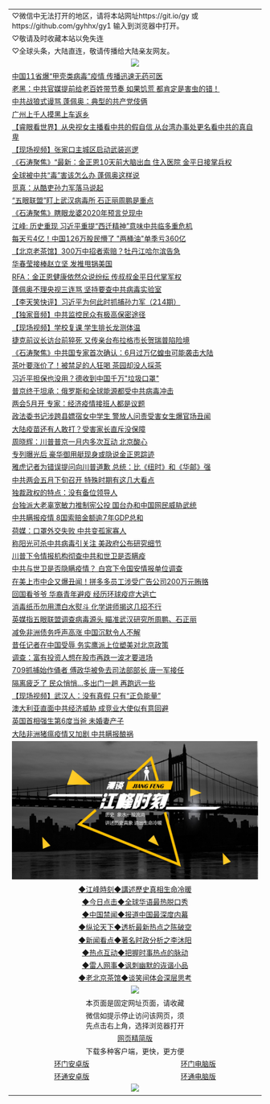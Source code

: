  <table>
 
<tr>
<td colspan="2" align=left>
♡微信中无法打开的地区，请将本站网址https://git.io/gy 或 https://github.com/gyhhx/gy1 输入到浏览器中打开。 
 </td>
</tr>
 <tr>
 <td colspan="2" align=left>
♡敬请及时收藏本站以免失连
 </td>
   <tr>
<td colspan="2" align=left>
♡全球头条，大陆直连，敬请传播给大陆亲友网友。
 </td>
</tr>
 
 <tr>
    <td colspan="2" align=center><img src="https://cdn.jsdelivr.net/gh/gyoupiodf/im1/%E7%BD%91%E9%97%A8%E6%96%B0%E9%97%BB1.jpg"></td>
 </tr>
<tr><td colspan="2" align="left"><a href="https://img.xsurf.surf/?name=c1164170&key=wdcctzyyncblgvet&from=gy">中国11省爆“甲壳类病毒”疫情 传播迅速无药可医</a></td></tr>
<tr><td colspan="2" align="left"><a href="https://img.xsurf.surf/?name=c1164155&key=wdcctzyyncblgvet&from=gy">老黑：中共官媒提前给老百姓带节奏 如果饥荒 都肯定是害虫的错！</a></td></tr>
<tr><td colspan="2" align="left"><a href="https://img.xsurf.surf/?name=c1164133&key=wdcctzyyncblgvet&from=gy">中共战狼式谩骂 蓬佩奥：典型的共产党伎俩</a></td></tr>
<tr><td colspan="2" align="left"><a href="https://img.xsurf.surf/?name=c1164223&key=wdcctzyyncblgvet&from=gy">广州上千人摸黑上车返乡</a></td></tr>
<tr><td colspan="2" align="left"><a href="https://img.xsurf.surf/?name=c1164137&key=wdcctzyyncblgvet&from=gy">【睿眼看世界】从央视女主播看中共的假自信 从台湾办事处更名看中共的真自卑</a></td></tr>
<tr><td colspan="2" align="left"><a href="https://img.xsurf.surf/?name=c1164235&key=wdcctzyyncblgvet&from=gy">【现场视频】张家口主城区启动武装巡逻</a></td></tr>
<tr><td colspan="2" align="left"><a href="https://img.xsurf.surf/?name=c1164156&key=wdcctzyyncblgvet&from=gy">《石涛聚焦》“最新：金正恩10天前大脑出血 住入医院 金平日接掌兵权</a></td></tr>
<tr><td colspan="2" align="left"><a href="https://img.xsurf.surf/?name=c1164206&key=wdcctzyyncblgvet&from=gy">全球被中共“毒”害该怎么办 蓬佩奥这样说</a></td></tr>
<tr><td colspan="2" align="left"><a href="https://img.xsurf.surf/?name=c1164210&key=wdcctzyyncblgvet&from=gy">觅真：从酷吏孙力军落马说起</a></td></tr>
<tr><td colspan="2" align="left"><a href="https://img.xsurf.surf/?name=c1164236&key=wdcctzyyncblgvet&from=gy">“五眼联盟”盯上武汉病毒所 石正丽周鹏是重点</a></td></tr>
<tr><td colspan="2" align="left"><a href="https://img.xsurf.surf/?name=c1164171&key=wdcctzyyncblgvet&from=gy">《石涛聚焦》瞎眼龙婆2020年预言兑现中</a></td></tr>
<tr><td colspan="2" align="left"><a href="https://img.xsurf.surf/?name=c1164203&key=wdcctzyyncblgvet&from=gy">江峰: 历史重现 习近平重提“西迁精神”意味中共临多重危机</a></td></tr>
<tr><td colspan="2" align="left"><a href="https://img.xsurf.surf/?name=c1164228&key=wdcctzyyncblgvet&from=gy">每天亏4亿！中国126万股民懵了 &quot;两桶油&quot;单季亏360亿</a></td></tr>
<tr><td colspan="2" align="left"><a href="https://img.xsurf.surf/?name=c1164136&key=wdcctzyyncblgvet&from=gy">【北京老茶馆】300万中招者索赔？牡丹江哈尔滨告急</a></td></tr>
<tr><td colspan="2" align="left"><a href="https://img.xsurf.surf/?name=c1164169&key=wdcctzyyncblgvet&from=gy">华春莹接棒赵立坚 发推甩锅美国</a></td></tr>
<tr><td colspan="2" align="left"><a href="https://img.xsurf.surf/?name=c1164182&key=wdcctzyyncblgvet&from=gy">RFA：金正恩健康依然众说纷纭 传叔叔金平日代掌军权</a></td></tr>
<tr><td colspan="2" align="left"><a href="https://img.xsurf.surf/?name=c1164240&key=wdcctzyyncblgvet&from=gy">蓬佩奥不理央视三连骂 坚持要查中共病毒实验室</a></td></tr>
<tr><td colspan="2" align="left"><a href="https://img.xsurf.surf/?name=c1164191&key=wdcctzyyncblgvet&from=gy">【李天笑快评】习近平为何此时抓捕孙力军（214期）</a></td></tr>
<tr><td colspan="2" align="left"><a href="https://img.xsurf.surf/?name=c1164205&key=wdcctzyyncblgvet&from=gy">【独家音频】中共监控民众有极高保密途径</a></td></tr>
<tr><td colspan="2" align="left"><a href="https://img.xsurf.surf/?name=c1164207&key=wdcctzyyncblgvet&from=gy">【现场视频】学校复课 学生排长龙测体温</a></td></tr>
<tr><td colspan="2" align="left"><a href="https://img.xsurf.surf/?name=c1164222&key=wdcctzyyncblgvet&from=gy">捷克前议长访台前猝死 又传亲台布拉格市长贺瑞普陷险境</a></td></tr>
<tr><td colspan="2" align="left"><a href="https://img.xsurf.surf/?name=c1164211&key=wdcctzyyncblgvet&from=gy">《石涛聚焦》中共国专家首次确认：6月过万亿蝗虫可能袭击大陆</a></td></tr>
<tr><td colspan="2" align="left"><a href="https://img.xsurf.surf/?name=c1164142&key=wdcctzyyncblgvet&from=gy">茶叶要涨价了！被禁足的人狂喝 茶园却没人採茶</a></td></tr>
<tr><td colspan="2" align="left"><a href="https://img.xsurf.surf/?name=c1164243&key=wdcctzyyncblgvet&from=gy">习近平担保也没用？德收到中国千万&quot;垃圾口罩&quot;</a></td></tr>
<tr><td colspan="2" align="left"><a href="https://img.xsurf.surf/?name=c1164238&key=wdcctzyyncblgvet&from=gy">普京终于坦承：俄罗斯和全球能源都受中共病毒冲击</a></td></tr>
<tr><td colspan="2" align="left"><a href="https://img.xsurf.surf/?name=c1164154&key=wdcctzyyncblgvet&from=gy">两会5月开 专家：经济疫情接班人都是议题</a></td></tr>
<tr><td colspan="2" align="left"><a href="https://img.xsurf.surf/?name=c1164198&key=wdcctzyyncblgvet&from=gy">政法委书记涉跨县嫖宿女中学生 警放人问责受害女生爆官场丑闻</a></td></tr>
<tr><td colspan="2" align="left"><a href="https://img.xsurf.surf/?name=c1164225&key=wdcctzyyncblgvet&from=gy">大陆疫苗还有人敢打？受害家长直斥没保障</a></td></tr>
<tr><td colspan="2" align="left"><a href="https://img.xsurf.surf/?name=c1164168&key=wdcctzyyncblgvet&from=gy">周晓辉：川普普京一月内多次互动 北京酸心</a></td></tr>
<tr><td colspan="2" align="left"><a href="https://img.xsurf.surf/?name=c1164178&key=wdcctzyyncblgvet&from=gy">专列曝光后 豪华御用艇现身或隐说金正恩踪迹</a></td></tr>
<tr><td colspan="2" align="left"><a href="https://img.xsurf.surf/?name=c1164247&key=wdcctzyyncblgvet&from=gy">雅虎记者为错误提问向川普道歉 总统：比《纽时》和《华邮》强</a></td></tr>
<tr><td colspan="2" align="left"><a href="https://img.xsurf.surf/?name=c1164239&key=wdcctzyyncblgvet&from=gy">中共两会五月下旬召开 特殊时期有这几大看点</a></td></tr>
<tr><td colspan="2" align="left"><a href="https://img.xsurf.surf/?name=c1164230&key=wdcctzyyncblgvet&from=gy">独裁政权的特点：没有备位领导人</a></td></tr>
<tr><td colspan="2" align="left"><a href="https://img.xsurf.surf/?name=c1164202&key=wdcctzyyncblgvet&from=gy">台独派大老辜宽敏力推制宪公投 国台办和中国网民威胁武统</a></td></tr>
<tr><td colspan="2" align="left"><a href="https://img.xsurf.surf/?name=c1164208&key=wdcctzyyncblgvet&from=gy">中共瞒报疫情 8国索赔金额逾7年GDP总和</a></td></tr>
<tr><td colspan="2" align="left"><a href="https://img.xsurf.surf/?name=c1164153&key=wdcctzyyncblgvet&from=gy">荷媒：口罩外交失败 中共变孤家寡人</a></td></tr>
<tr><td colspan="2" align="left"><a href="https://img.xsurf.surf/?name=c1164141&key=wdcctzyyncblgvet&from=gy">称阳光可杀中共病毒引关注 美政府公布研究细节</a></td></tr>
<tr><td colspan="2" align="left"><a href="https://img.xsurf.surf/?name=c1164234&key=wdcctzyyncblgvet&from=gy">川普下令情报机构彻查中共和世卫是否瞒疫</a></td></tr>
<tr><td colspan="2" align="left"><a href="https://img.xsurf.surf/?name=c1164221&key=wdcctzyyncblgvet&from=gy">中共与世卫是否隐瞒疫情？ 白宫下令国安情报单位调查</a></td></tr>
<tr><td colspan="2" align="left"><a href="https://img.xsurf.surf/?name=c1164226&key=wdcctzyyncblgvet&from=gy">在美上市中企又爆丑闻！拼多多员工涉受广告公司200万元贿赂</a></td></tr>
<tr><td colspan="2" align="left"><a href="https://img.xsurf.surf/?name=c1164227&key=wdcctzyyncblgvet&from=gy">回国看爷爷 华裔青年避疫 经历环球疫症大逃亡</a></td></tr>
<tr><td colspan="2" align="left"><a href="https://img.xsurf.surf/?name=c1164229&key=wdcctzyyncblgvet&from=gy">消毒纸币勿用漂白水熨斗 化学讲师揭这几招不行</a></td></tr>
<tr><td colspan="2" align="left"><a href="https://img.xsurf.surf/?name=c1164179&key=wdcctzyyncblgvet&from=gy">英媒指五眼联盟调查病毒源头 瞄准武汉研究所周鹏、石正丽</a></td></tr>
<tr><td colspan="2" align="left"><a href="https://img.xsurf.surf/?name=c1164174&key=wdcctzyyncblgvet&from=gy">减免非洲债务呼声高涨 中国沉默令人不解</a></td></tr>
<tr><td colspan="2" align="left"><a href="https://img.xsurf.surf/?name=c1164158&key=wdcctzyyncblgvet&from=gy">昔任记者在中国受辱 务实鹰派上位塑美对北京政策</a></td></tr>
<tr><td colspan="2" align="left"><a href="https://img.xsurf.surf/?name=c1164145&key=wdcctzyyncblgvet&from=gy">调查：富有投资人想在股市再跌一波才要进场</a></td></tr>
<tr><td colspan="2" align="left"><a href="https://img.xsurf.surf/?name=c1164214&key=wdcctzyyncblgvet&from=gy">709抓捕始作俑者 傅政华被免去司法部部长 唐一军接任</a></td></tr>
<tr><td colspan="2" align="left"><a href="https://img.xsurf.surf/?name=c1164245&key=wdcctzyyncblgvet&from=gy">隔离疲乏了 民众悄悄…多出门一趟 再跑远一些</a></td></tr>
<tr><td colspan="2" align="left"><a href="https://img.xsurf.surf/?name=c1164233&key=wdcctzyyncblgvet&from=gy">【现场视频】武汉人：没有真假 只有“正负能量”</a></td></tr>
<tr><td colspan="2" align="left"><a href="https://img.xsurf.surf/?name=c1164200&key=wdcctzyyncblgvet&from=gy">澳大利亚直面中共经济威胁 成竞业大使似有意回避</a></td></tr>
<tr><td colspan="2" align="left"><a href="https://img.xsurf.surf/?name=c1164160&key=wdcctzyyncblgvet&from=gy">英国首相强生第6度当爸 未婚妻产子</a></td></tr>
<tr><td colspan="2" align="left"><a href="https://img.xsurf.surf/?name=c1164152&key=wdcctzyyncblgvet&from=gy">大陆非洲猪瘟疫情又加剧 中共瞒报酿祸</a></td></tr>

 <tr>
   <td colspan="2" align=center><img src="https://github.com/gyoupiodf/im1/blob/master/jf-1.jpg"></td>
  </tr>
   <tr>
   <td colspan="2" align=center> 
<a href="https://xfine.casa/oo.aspx?name=c922850&key=exgxucyqmkwgvwch&from=gy&tag=9877">◆江峰時刻◆講述歷史真相生命冷暖</a><br/>
    </td>
  </tr>
   <tr>
   <td colspan="2" align=center> 
<a href="https://xfine.casa/oo.aspx?name=c816850&key=exgxucyqmkwgvwch&from=gy&tag=9877">◆今日点击◆全球华语最热脱口秀</a><br/>
    </td>
  </tr>
  <tr>
  <td colspan="2" align=center>
<a href="https://xfine.casa/oo.aspx?name=c816860&key=exgxucyqmkwgvwch&from=gy&tag=99733110">◆中国禁闻◆报道中国最深度内幕</a><br/>
   </tr>
  <tr>
     <td colspan="2" align=center>
<a href="https://xfine.casa/oo.aspx?name=c816855&key=exgxucyqmkwgvwch&from=gy&tag=997110">◆纵论天下◆透析最新热点之陈破空</a><br/>
   </tr>
   <tr>
      <td colspan="2" align=center>
<a href="https://xfine.casa/oo.aspx?name=c838308&key=exgxucyqmkwgvwch&from=gy&tag=9973110">◆新闻看点◆著名时政分析之李沐阳</a><br/>
   </tr>
   <tr>
     <td colspan="2" align=center>
<a href="https://xfine.casa/oo.aspx?name=c816852&key=exgxucyqmkwgvwch&from=gy&tag=9733110">◆热点互动◆把握时事热点的脉动</a><br/>
   </tr>
   <tr>
      <td colspan="2" align=center>
<a href="https://xfine.casa/oo.aspx?name=c816694&key=exgxucyqmkwgvwch&from=gy&tag=93310">◆雷人网事◆讽刺幽默的诙谐小品</a><br/>
   </tr>
   <tr>
    <td colspan="2" align=center>
<a href="https://xfine.casa/oo.aspx?name=c816650&key=exgxucyqmkwgvwch&from=gy&tag=9973110">◆老北京茶馆◆谈笑间体会深层思考</a><br/>
   </tr>

  <tr>
    <td colspan="2" align="center"><img src="https://cdn.jsdelivr.net/gh/opipe/up/oGate65.jpg"/></td>
  </tr>
  <tr>
    <td colspan="2" align="center">本页面是固定网址页面，请收藏</td>
  <tr>
  <tr>
    <td colspan="2" align="center">微信如提示停止访问该网页，须<br/>先点击右上角，选择浏览器打开</td>
  <tr>
  <tr>
    <td colspan="2" align="center"><a href="https://gitcdn.xyz/cdn/otiny/up/master/show004.htm">网页精简版</a></td>
  </tr>
  <tr>
    <td colspan="2" align="center">下载多种客户端，更快，更方便</td>
  <tr>
  <tr>
    <td align="center"><a href="https://cdn.jsdelivr.net/gh/opipe/up/oGatea.apk">环门安卓版</a></td>
    <td align="center"><a href="https://cdn.jsdelivr.net/gh/opipe/up/oGate.zip">环门电脑版</a></td>
  </tr>
  <tr>
    <td align="center"><a href="https://cdn.jsdelivr.net/gh/opipe/up/oPipe.apk">环通安卓版</a></td>
    <td align="center"><a href="https://raw.githubusercontent.com/opipe/up/master/oPipe.zip">环通电脑版</a></td>
  </tr>
  <tr>
    <td colspan="2" align="center"><img src="https://cdn.jsdelivr.net/gh/opipe/up/oGate640.jpg"/></td>
  </tr>
</table>
